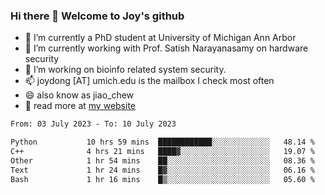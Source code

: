 ### Hi there 👋 Welcome to Joy's github

- 🔭 I’m currently a PhD student at University of Michigan Ann Arbor
- 🌱 I’m currently working with Prof. Satish Narayanasamy on hardware security
- 👯 I’m working on bioinfo related system security. 
- 📫 joydong [AT] umich.edu is the mailbox I check most often
- 😄 also know as jiao_chew
- 💬 read more at [my website](https://joydddd.github.io/)
<!--START_SECTION:waka-->

```txt
From: 03 July 2023 - To: 10 July 2023

Python           10 hrs 59 mins  ████████████░░░░░░░░░░░░░   48.14 %
C++              4 hrs 21 mins   ████▓░░░░░░░░░░░░░░░░░░░░   19.07 %
Other            1 hr 54 mins    ██░░░░░░░░░░░░░░░░░░░░░░░   08.36 %
Text             1 hr 24 mins    █▓░░░░░░░░░░░░░░░░░░░░░░░   06.16 %
Bash             1 hr 16 mins    █▒░░░░░░░░░░░░░░░░░░░░░░░   05.60 %
```

<!--END_SECTION:waka-->
